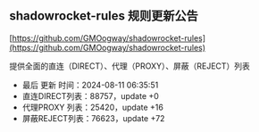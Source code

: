 ## shadowrocket-rules 规则更新公告

[https://github.com/GMOogway/shadowrocket-rules](https://github.com/GMOogway/shadowrocket-rules)

提供全面的直连（DIRECT）、代理（PROXY）、屏蔽（REJECT）列表
- 最后 更新 时间：2024-08-11 06:35:51
- 直连DIRECT列表：88757，update +0
- 代理PROXY 列表：25420，update +16
- 屏蔽REJECT列表：76623，update +72